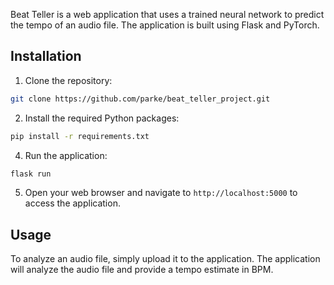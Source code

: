 Beat Teller is a web application that uses a trained neural network to predict the tempo of an audio file. The application is built using Flask and PyTorch.

## Installation

1. Clone the repository:

```bash
git clone https://github.com/parke/beat_teller_project.git
```

2. Install the required Python packages:

```bash
pip install -r requirements.txt
```

4. Run the application:

```bash
flask run
```

5. Open your web browser and navigate to `http://localhost:5000` to access the application.

## Usage

To analyze an audio file, simply upload it to the application. The application will analyze the audio file and provide a tempo estimate in BPM.

